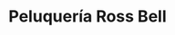 ---
title: "Peluquería Ross Bell"
url: /talavera-de-la-reina/peluqueria-ross-bell/
shop: peluquería
---